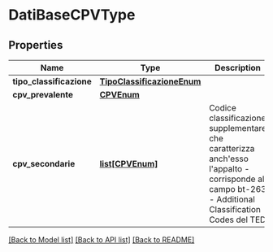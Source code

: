 # DatiBaseCPVType

## Properties
Name | Type | Description | Notes
------------ | ------------- | ------------- | -------------
**tipo_classificazione** | [**TipoClassificazioneEnum**](TipoClassificazioneEnum.md) |  | 
**cpv_prevalente** | [**CPVEnum**](CPVEnum.md) |  | [optional] 
**cpv_secondarie** | [**list[CPVEnum]**](CPVEnum.md) | Codice classificazione supplementare che caratterizza anch&#x27;esso l&#x27;appalto - corrisponde al campo bt-263 - Additional Classification Codes del TED | [optional] 

[[Back to Model list]](../README.md#documentation-for-models) [[Back to API list]](../README.md#documentation-for-api-endpoints) [[Back to README]](../README.md)

